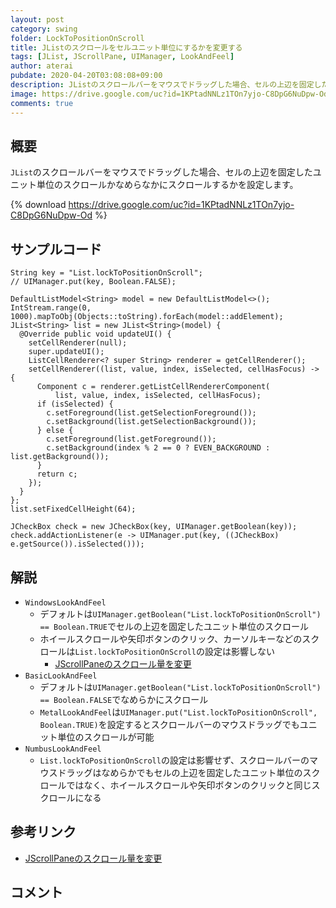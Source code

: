 ```yaml
---
layout: post
category: swing
folder: LockToPositionOnScroll
title: JListのスクロールをセルユニット単位にするかを変更する
tags: [JList, JScrollPane, UIManager, LookAndFeel]
author: aterai
pubdate: 2020-04-20T03:08:08+09:00
description: JListのスクロールバーをマウスでドラッグした場合、セルの上辺を固定したユニット単位のスクロールかなめらなかにスクロールするかを設定します。
image: https://drive.google.com/uc?id=1KPtadNNLz1TOn7yjo-C8DpG6NuDpw-Od
comments: true
---
```

## 概要
`JList`のスクロールバーをマウスでドラッグした場合、セルの上辺を固定したユニット単位のスクロールかなめらなかにスクロールするかを設定します。

{% download https://drive.google.com/uc?id=1KPtadNNLz1TOn7yjo-C8DpG6NuDpw-Od %}

## サンプルコード
<pre class="prettyprint"><code>String key = "List.lockToPositionOnScroll";
// UIManager.put(key, Boolean.FALSE);

DefaultListModel&lt;String&gt; model = new DefaultListModel&lt;&gt;();
IntStream.range(0, 1000).mapToObj(Objects::toString).forEach(model::addElement);
JList&lt;String&gt; list = new JList&lt;String&gt;(model) {
  @Override public void updateUI() {
    setCellRenderer(null);
    super.updateUI();
    ListCellRenderer&lt;? super String&gt; renderer = getCellRenderer();
    setCellRenderer((list, value, index, isSelected, cellHasFocus) -&gt; {
      Component c = renderer.getListCellRendererComponent(
          list, value, index, isSelected, cellHasFocus);
      if (isSelected) {
        c.setForeground(list.getSelectionForeground());
        c.setBackground(list.getSelectionBackground());
      } else {
        c.setForeground(list.getForeground());
        c.setBackground(index % 2 == 0 ? EVEN_BACKGROUND : list.getBackground());
      }
      return c;
    });
  }
};
list.setFixedCellHeight(64);

JCheckBox check = new JCheckBox(key, UIManager.getBoolean(key));
check.addActionListener(e -&gt; UIManager.put(key, ((JCheckBox) e.getSource()).isSelected()));
</code></pre>

## 解説
- `WindowsLookAndFeel`
    - デフォルトは`UIManager.getBoolean("List.lockToPositionOnScroll")　== Boolean.TRUE`でセルの上辺を固定したユニット単位のスクロール
    - ホイールスクロールや矢印ボタンのクリック、カーソルキーなどのスクロールは`List.lockToPositionOnScroll`の設定は影響しない
        - [JScrollPaneのスクロール量を変更](https://ateraimemo.com/Swing/ScrollIncrement.html)
- `BasicLookAndFeel`
    - デフォルトは`UIManager.getBoolean("List.lockToPositionOnScroll")　== Boolean.FALSE`でなめらかにスクロール
    - `MetalLookAndFeel`は`UIManager.put("List.lockToPositionOnScroll", Boolean.TRUE)`を設定するとスクロールバーのマウスドラッグでもユニット単位のスクロールが可能
- `NumbusLookAndFeel`
    - `List.lockToPositionOnScroll`の設定は影響せず、スクロールバーのマウスドラッグはなめらかでもセルの上辺を固定したユニット単位のスクロールではなく、ホイールスクロールや矢印ボタンのクリックと同じスクロールになる

<!-- dummy comment line for breaking list -->

## 参考リンク
- [JScrollPaneのスクロール量を変更](https://ateraimemo.com/Swing/ScrollIncrement.html)

<!-- dummy comment line for breaking list -->

## コメント
